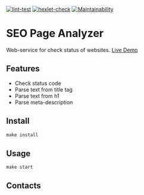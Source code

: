 [![lint-test](https://github.com/kaziamov/python-project-83/actions/workflows/lint-test.yml/badge.svg)](https://github.com/kaziamov/python-project-83/actions/workflows/lint-test.yml)
[![hexlet-check](https://github.com/kaziamov/python-project-83/actions/workflows/hexlet-check.yml/badge.svg)](https://github.com/kaziamov/python-project-83/actions/workflows/hexlet-check.yml)
[![Maintainability](https://api.codeclimate.com/v1/badges/b5ac9e4ee72c50421f24/maintainability)](https://codeclimate.com/github/kaziamov/python-project-83/maintainability)
<!-- [![Test Coverage](https://api.codeclimate.com/v1/badges/b5ac9e4ee72c50421f24/test_coverage)](https://codeclimate.com/github/kaziamov/python-project-83/test_coverage) -->
# SEO Page Analyzer

Web-service for check status of websites. [Live Demo](https://seo-page-analyzer.kaziamov.com/)


## Features

* Check status code
* Parse text from title tag
* Parse text from h1
* Parse meta-description


## Install

```powershell
make install
```

## Usage

```shell
make start
```

## Contacts
